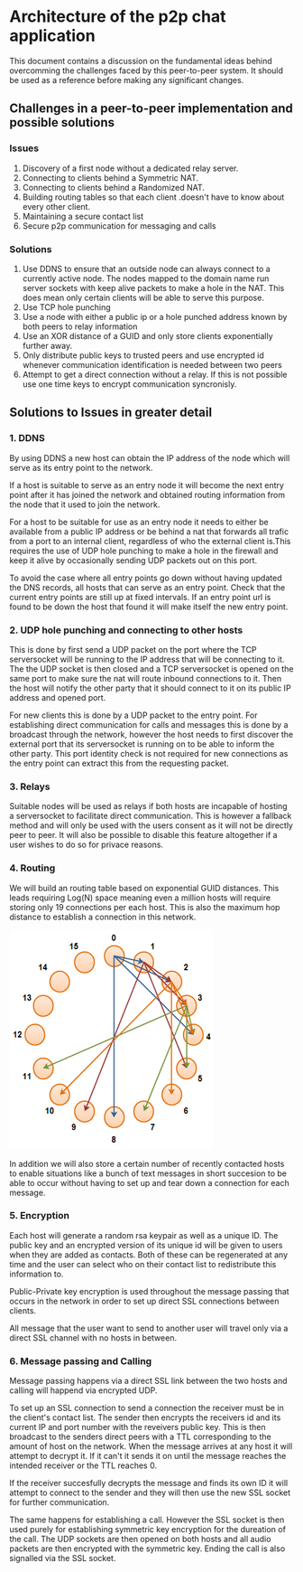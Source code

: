 # Architecture of the p2p chat application

This document contains a discussion on the fundamental ideas behind overcomming the challenges faced by this peer-to-peer system. It should be used as a reference before making any significant changes.

## Challenges in a peer-to-peer implementation and possible solutions

### Issues
1. Discovery of a first node without a dedicated relay server.
2. Connecting to clients behind a Symmetric NAT.
3. Connecting to clients behind a Randomized NAT.
4. Building routing tables so that each client .doesn't have to know about every other client.
5. Maintaining a secure contact list
6. Secure p2p communication for messaging and calls

### Solutions

1. Use DDNS to ensure that an outside node can always connect to a currently active node. The nodes mapped to the domain name run server sockets with keep alive packets to make a hole in the NAT. This does mean only certain clients will be able to serve this purpose.
2. Use TCP hole punching
3. Use a node with either a public ip or a hole punched address known by both peers to relay information
4. Use an XOR distance of a GUID and only store clients exponentially further away.
5. Only distribute public keys to trusted peers and use encrypted id whenever communication identification is needed between two peers
6. Attempt to get a direct connection without a relay. If this is not possible use one time keys to encrypt communication syncronisly.

## Solutions to Issues in greater detail
### 1. DDNS

By using DDNS a new host can obtain the IP address of the node which will serve as its entry point to the network.

If a host is suitable to serve as an entry node it will become the next entry point after it has joined the network and obtained routing information from the node that it used to join the network.

For a host to be suitable for use as an entry node it needs to either be available from a public IP address or be behind a nat that forwards all trafic from a port to an internal client, regardless of who the external client is.This requires the use of UDP hole punching to make a hole in the firewall and keep it alive by occasionally sending UDP packets out on this port.

To avoid the case where all entry points go down without having updated the DNS records, all hosts that can serve as an entry point. Check that the current entry points are still up at fixed intervals. If an entry point url is found to be down the host that found it will make itself the new entry point.

### 2. UDP hole punching and connecting to other hosts

This is done by first send a UDP packet on the port where the TCP serversocket will be running to the IP address that will be connecting to it. The the UDP socket is then closed and a TCP serversocket is opened on the same port to make sure the nat will route inbound connections to it. Then the host will notify the other party that it should connect to it on its public IP address and opened port.

For new clients this is done by a UDP packet to the entry point. For establishing direct communication for calls and messages this is done by a broadcast through the network, however the host needs to first discover the external port that its serversocket is running on to be able to inform the other party. This port identity check is not required for new connections as the entry point can extract this from the requesting packet. 

### 3. Relays

Suitable nodes will be used as relays if both hosts are incapable of hosting a serversocket to facilitate direct communication. This is however a fallback method and will only be used with the users consent as it will not be directly peer to peer. It will also be possible to disable this feature altogether if a user wishes to do so for privace reasons.

### 4. Routing

We will build an routing table based on exponential GUID distances. This leads requiring Log(N) space meaning even a million hosts will require storing only 19 connections per each host. This is also the maximum hop distance to establish a connection in this network.

![](peer-routing.png)

In addition we will also store a certain number of recently contacted hosts to enable situations like a bunch of text messages in short succesion to be able to occur without having to set up and tear down a connection for each message.

### 5. Encryption

Each host will generate a random rsa keypair as well as a unique ID. The public key and an encrypted version of its unique id will be given to users when they are added as contacts. Both of these can be regenerated at any time and the user can select who on their contact list to redistribute this information to.

Public-Private key encryption is used throughout the message passing that occurs in the network in order to set up direct SSL connections between clients.

All message that the user want to send to another user will travel only via a direct SSL channel with no hosts in between.

### 6. Message passing and Calling

Message passing happens via a direct SSL link between the two hosts and calling will happend via encrypted UDP.

To set up an SSL connection to send a connection the receiver must be in the client's contact list.
The sender then encrypts the receivers id and its current IP and port number with the reveivers public key. This is then broadcast to the senders direct peers with a TTL corresponding to the amount of host on the network. When the message arrives at any host it will attempt to decrypt it. If it can't it sends it on until the message reaches the intended receiver or the TTL reaches 0.

If the receiver succesfully decrypts the message and finds its own ID it will attempt to connect to the sender and they will then use the new SSL socket for further communication.

The same happens for establishing a call. However the SSL socket is then used purely for establishing symmetric key encryption for the dureation of the call. The UDP sockets are then opened on both hosts and all audio packets are then encrypted with the symmetric key. Ending the call is also signalled via the SSL socket.
